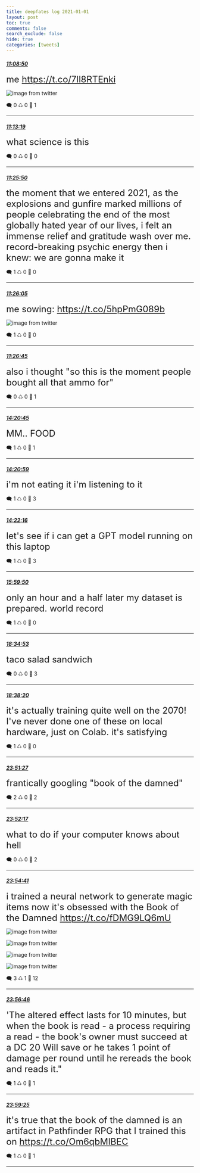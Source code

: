 ```yaml
---
title: deepfates log 2021-01-01
layout: post
toc: true
comments: false
search_exclude: false
hide: true
categories: [tweets]
---
```



#### <a href = "https://twitter.com/deepfates/status/1345069485342879744">*11:08:50*</a>

<font size="5">me  https://t.co/7Il8RTEnki</font>

![image from twitter](/images/from_twitter/EqqlkZsVoAEFivK.jpg)


🗨️ 0 ♺ 0 🤍  1   

---
    
#### <a href = "https://twitter.com/deepfates/status/1345070613489061889">*11:13:19*</a>

<font size="5">what science is this</font>



🗨️ 0 ♺ 0 🤍  0   

---
    
#### <a href = "https://twitter.com/deepfates/status/1345073764631859200">*11:25:50*</a>

<font size="5">the moment that we entered 2021, as the explosions and gunfire marked millions of people celebrating the end of the most globally hated year of our lives,  i felt an immense relief and gratitude wash over me. record-breaking psychic energy  then i knew: we are gonna make it</font>



🗨️ 1 ♺ 0 🤍  0   

---
    
#### <a href = "https://twitter.com/deepfates/status/1345073827227680768">*11:26:05*</a>

<font size="5">me sowing:  https://t.co/5hpPmG089b</font>

![image from twitter](/images/from_twitter/EqqphG2VkAEVR4P.jpg)


🗨️ 1 ♺ 0 🤍  0   

---
    
#### <a href = "https://twitter.com/deepfates/status/1345073997176705025">*11:26:45*</a>

<font size="5">also i thought "so this is the moment people bought all that ammo for"</font>



🗨️ 0 ♺ 0 🤍  1   

---
    
#### <a href = "https://twitter.com/deepfates/status/1345117783856656384">*14:20:45*</a>

<font size="5">MM.. FOOD</font>



🗨️ 1 ♺ 0 🤍  1   

---
    
#### <a href = "https://twitter.com/deepfates/status/1345117843118043148">*14:20:59*</a>

<font size="5">i'm not eating it i'm listening to it</font>



🗨️ 1 ♺ 0 🤍  3   

---
    
#### <a href = "https://twitter.com/deepfates/status/1345118164552708097">*14:22:16*</a>

<font size="5">let's see if i can get a GPT model running on this laptop</font>



🗨️ 1 ♺ 0 🤍  3   

---
    
#### <a href = "https://twitter.com/deepfates/status/1345142718138343425">*15:59:50*</a>

<font size="5">only an hour and a half later my dataset is prepared. world record</font>



🗨️ 1 ♺ 0 🤍  0   

---
    
#### <a href = "https://twitter.com/deepfates/status/1345181739589595137">*18:34:53*</a>

<font size="5">taco salad sandwich</font>



🗨️ 0 ♺ 0 🤍  3   

---
    
#### <a href = "https://twitter.com/deepfates/status/1345182606279593985">*18:38:20*</a>

<font size="5">it's actually training quite well on the 2070!   I've never done one of these on local hardware, just on Colab. it's satisfying</font>



🗨️ 1 ♺ 0 🤍  0   

---
    
#### <a href = "https://twitter.com/deepfates/status/1345261405260247041">*23:51:27*</a>

<font size="5">frantically googling "book of the damned"</font>



🗨️ 2 ♺ 0 🤍  2   

---
    
#### <a href = "https://twitter.com/deepfates/status/1345261616216956929">*23:52:17*</a>

<font size="5">what to do if your computer knows about hell</font>



🗨️ 0 ♺ 0 🤍  2   

---
    
#### <a href = "https://twitter.com/deepfates/status/1345262217403400192">*23:54:41*</a>

<font size="5">i trained a neural network to generate  magic items  now it's obsessed with the Book of the Damned  https://t.co/fDMG9LQ6mU</font>

![image from twitter](/images/from_twitter/EqtU1cwVQAEa7VW.jpg)

![image from twitter](/images/from_twitter/EqtU17VUwAAC3Fh.jpg)

![image from twitter](/images/from_twitter/EqtU2R1UUAUHVrZ.jpg)

![image from twitter](/images/from_twitter/EqtU2pFUYAA0E9t.jpg)


🗨️ 3 ♺ 1 🤍  12   

---
    
#### <a href = "https://twitter.com/deepfates/status/1345262743763337216">*23:56:46*</a>

<font size="5">'The altered effect lasts for 10 minutes, but when the book is read - a process requiring a read - the book's owner must succeed at a DC 20 Will save or he takes 1 point of damage per round until he rereads the book and reads it."</font>



🗨️ 1 ♺ 0 🤍  1   

---
    
#### <a href = "https://twitter.com/deepfates/status/1345263408464031745">*23:59:25*</a>

<font size="5">it's true that the book of the damned is an artifact in Pathfinder RPG that I trained this on  https://t.co/Om6qbMIBEC</font>



🗨️ 1 ♺ 0 🤍  1   

---
    
            

